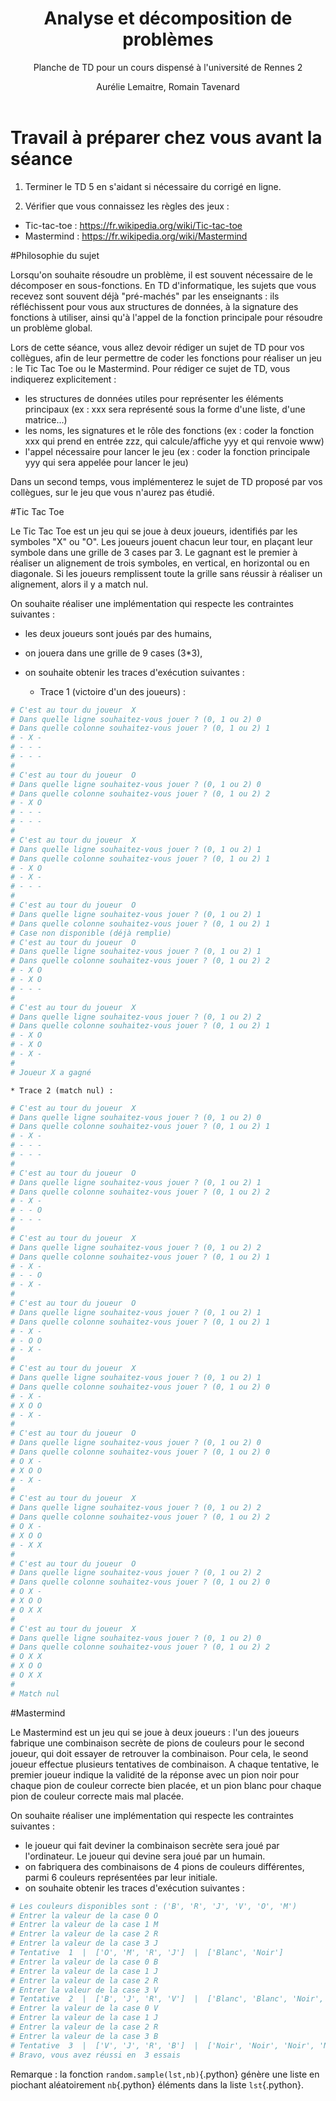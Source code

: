 ﻿---
title : Analyse et décomposition de problèmes
subtitle: Planche de TD pour un cours dispensé à l'université de Rennes 2
language: fr
author: Aurélie Lemaitre, Romain Tavenard
rights: Creative Commons CC BY-NC-SA
---
# Travail à préparer chez vous avant la séance

1. Terminer le TD 5 en s'aidant si nécessaire du corrigé en ligne.

2. Vérifier que vous connaissez les règles des jeux :

* Tic-tac-toe : <https://fr.wikipedia.org/wiki/Tic-tac-toe>
* Mastermind : <https://fr.wikipedia.org/wiki/Mastermind>


#Philosophie du sujet

Lorsqu'on souhaite résoudre un problème, il est souvent nécessaire de le décomposer en sous-fonctions. En TD d'informatique, les sujets que vous recevez sont souvent déjà "pré-machés" par les enseignants : ils réfléchissent pour vous aux structures de données, à la signature des fonctions à utiliser, ainsi qu'à l'appel de la fonction principale pour résoudre un problème global.

Lors de cette séance, vous allez devoir rédiger un sujet de TD pour vos collègues, afin de leur permettre de coder les fonctions pour réaliser un jeu : le Tic Tac Toe ou le Mastermind.
Pour rédiger ce sujet de TD, vous indiquerez explicitement :

* les structures de données utiles pour représenter les éléments principaux (ex : xxx sera représenté sous la forme d'une liste, d'une matrice...)
* les noms, les signatures et le rôle des fonctions (ex : coder la fonction xxx qui prend en entrée zzz, qui calcule/affiche yyy et qui renvoie www)
* l'appel nécessaire pour lancer le jeu (ex : coder la fonction principale yyy qui sera appelée pour lancer le jeu)

Dans un second temps, vous implémenterez le sujet de TD proposé par vos collègues, sur le jeu que vous n'aurez pas étudié.

#Tic Tac Toe

Le Tic Tac Toe est un jeu qui se joue à deux joueurs, identifiés par les symboles "X" ou "O". Les joueurs jouent chacun leur tour, en plaçant leur symbole dans une grille de 3 cases par 3. Le gagnant est le premier à réaliser un alignement de trois symboles, en vertical, en horizontal ou en diagonale. Si les joueurs remplissent toute la grille sans réussir à réaliser un alignement, alors il y a match nul.

On souhaite réaliser une implémentation qui respecte les contraintes suivantes :

* les deux joueurs sont joués par des humains,
* on jouera dans une grille de 9 cases (3*3),
* on souhaite obtenir les traces d'exécution suivantes :

	* Trace 1 (victoire d'un des joueurs) :
```python
# C'est au tour du joueur  X
# Dans quelle ligne souhaitez-vous jouer ? (0, 1 ou 2) 0
# Dans quelle colonne souhaitez-vous jouer ? (0, 1 ou 2) 1
# - X -
# - - -
# - - -
#
# C'est au tour du joueur  O
# Dans quelle ligne souhaitez-vous jouer ? (0, 1 ou 2) 0
# Dans quelle colonne souhaitez-vous jouer ? (0, 1 ou 2) 2
# - X O
# - - -
# - - -
#
# C'est au tour du joueur  X
# Dans quelle ligne souhaitez-vous jouer ? (0, 1 ou 2) 1
# Dans quelle colonne souhaitez-vous jouer ? (0, 1 ou 2) 1
# - X O
# - X -
# - - -
#
# C'est au tour du joueur  O
# Dans quelle ligne souhaitez-vous jouer ? (0, 1 ou 2) 1
# Dans quelle colonne souhaitez-vous jouer ? (0, 1 ou 2) 1
# Case non disponible (déjà remplie)
# C'est au tour du joueur  O
# Dans quelle ligne souhaitez-vous jouer ? (0, 1 ou 2) 1
# Dans quelle colonne souhaitez-vous jouer ? (0, 1 ou 2) 2
# - X O
# - X O
# - - -
#
# C'est au tour du joueur  X
# Dans quelle ligne souhaitez-vous jouer ? (0, 1 ou 2) 2
# Dans quelle colonne souhaitez-vous jouer ? (0, 1 ou 2) 1
# - X O
# - X O
# - X -
#
# Joueur X a gagné
```

	* Trace 2 (match nul) :
```python
# C'est au tour du joueur  X
# Dans quelle ligne souhaitez-vous jouer ? (0, 1 ou 2) 0
# Dans quelle colonne souhaitez-vous jouer ? (0, 1 ou 2) 1
# - X -
# - - -
# - - -
#
# C'est au tour du joueur  O
# Dans quelle ligne souhaitez-vous jouer ? (0, 1 ou 2) 1
# Dans quelle colonne souhaitez-vous jouer ? (0, 1 ou 2) 2
# - X -
# - - O
# - - -
#
# C'est au tour du joueur  X
# Dans quelle ligne souhaitez-vous jouer ? (0, 1 ou 2) 2
# Dans quelle colonne souhaitez-vous jouer ? (0, 1 ou 2) 1
# - X -
# - - O
# - X -
#
# C'est au tour du joueur  O
# Dans quelle ligne souhaitez-vous jouer ? (0, 1 ou 2) 1
# Dans quelle colonne souhaitez-vous jouer ? (0, 1 ou 2) 1
# - X -
# - O O
# - X -
#
# C'est au tour du joueur  X
# Dans quelle ligne souhaitez-vous jouer ? (0, 1 ou 2) 1
# Dans quelle colonne souhaitez-vous jouer ? (0, 1 ou 2) 0
# - X -
# X O O
# - X -
#
# C'est au tour du joueur  O
# Dans quelle ligne souhaitez-vous jouer ? (0, 1 ou 2) 0
# Dans quelle colonne souhaitez-vous jouer ? (0, 1 ou 2) 0
# O X -
# X O O
# - X -
#
# C'est au tour du joueur  X
# Dans quelle ligne souhaitez-vous jouer ? (0, 1 ou 2) 2
# Dans quelle colonne souhaitez-vous jouer ? (0, 1 ou 2) 2
# O X -
# X O O
# - X X
#
# C'est au tour du joueur  O
# Dans quelle ligne souhaitez-vous jouer ? (0, 1 ou 2) 2
# Dans quelle colonne souhaitez-vous jouer ? (0, 1 ou 2) 0
# O X -
# X O O
# O X X
#
# C'est au tour du joueur  X
# Dans quelle ligne souhaitez-vous jouer ? (0, 1 ou 2) 0
# Dans quelle colonne souhaitez-vous jouer ? (0, 1 ou 2) 2
# O X X
# X O O
# O X X
#
# Match nul
```

#Mastermind

Le Mastermind est un jeu qui se joue à deux joueurs : l'un des joueurs fabrique une combinaison secrète de pions de couleurs pour le second joueur, qui doit essayer de retrouver la combinaison. Pour cela, le seond joueur effectue plusieurs tentatives de combinaison. A chaque tentative, le premier joueur indique la validité de la réponse avec un pion noir pour chaque pion de couleur correcte bien placée, et un pion blanc pour chaque pion de couleur correcte mais mal placée.

On souhaite réaliser une implémentation qui respecte les contraintes suivantes :

* le joueur qui fait deviner la combinaison secrète sera joué par l'ordinateur. Le joueur qui devine sera joué par un humain.
* on fabriquera des combinaisons de 4 pions de couleurs différentes, parmi 6 couleurs représentées par leur initiale.
* on souhaite obtenir les traces d'exécution suivantes :
```python
# Les couleurs disponibles sont : ('B', 'R', 'J', 'V', 'O', 'M')
# Entrer la valeur de la case 0 O
# Entrer la valeur de la case 1 M
# Entrer la valeur de la case 2 R
# Entrer la valeur de la case 3 J
# Tentative  1  |  ['O', 'M', 'R', 'J']  |  ['Blanc', 'Noir']
# Entrer la valeur de la case 0 B
# Entrer la valeur de la case 1 J
# Entrer la valeur de la case 2 R
# Entrer la valeur de la case 3 V
# Tentative  2  |  ['B', 'J', 'R', 'V']  |  ['Blanc', 'Blanc', 'Noir', 'Noir']
# Entrer la valeur de la case 0 V
# Entrer la valeur de la case 1 J
# Entrer la valeur de la case 2 R
# Entrer la valeur de la case 3 B
# Tentative  3  |  ['V', 'J', 'R', 'B']  |  ['Noir', 'Noir', 'Noir', 'Noir']
# Bravo, vous avez réussi en  3 essais
```


Remarque : la fonction `random.sample(lst,nb)`{.python} génère une liste en piochant aléatoirement `nb`{.python} éléments dans la liste `lst`{.python}.
